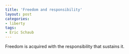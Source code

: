 ```yaml
---
title: 'Freedom and responsibility'
layout: post
categories:
- liberty
tags:
- Eric Schaub
---
```


Freedom is acquired with the responsibility that sustains it.